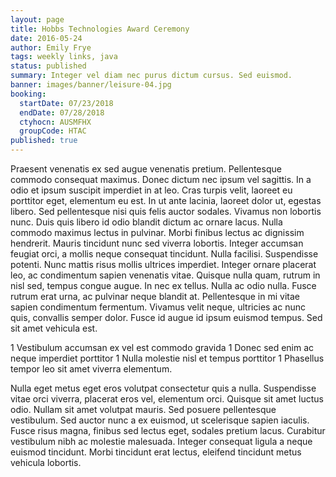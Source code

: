 ```yaml
---
layout: page
title: Hobbs Technologies Award Ceremony
date: 2016-05-24
author: Emily Frye
tags: weekly links, java
status: published
summary: Integer vel diam nec purus dictum cursus. Sed euismod.
banner: images/banner/leisure-04.jpg
booking:
  startDate: 07/23/2018
  endDate: 07/28/2018
  ctyhocn: AUSMFHX
  groupCode: HTAC
published: true
---
```

Praesent venenatis ex sed augue venenatis pretium. Pellentesque commodo consequat maximus. Donec dictum nec ipsum vel sagittis. In a odio et ipsum suscipit imperdiet in at leo. Cras turpis velit, laoreet eu porttitor eget, elementum eu est. In ut ante lacinia, laoreet dolor ut, egestas libero. Sed pellentesque nisi quis felis auctor sodales. Vivamus non lobortis nunc. Duis quis libero id odio blandit dictum ac ornare lacus. Nulla commodo maximus lectus in pulvinar. Morbi finibus lectus ac dignissim hendrerit. Mauris tincidunt nunc sed viverra lobortis. Integer accumsan feugiat orci, a mollis neque consequat tincidunt. Nulla facilisi. Suspendisse potenti.
Nunc mattis risus mollis ultrices imperdiet. Integer ornare placerat leo, ac condimentum sapien venenatis vitae. Quisque nulla quam, rutrum in nisl sed, tempus congue augue. In nec ex tellus. Nulla ac odio nulla. Fusce rutrum erat urna, ac pulvinar neque blandit at. Pellentesque in mi vitae sapien condimentum fermentum. Vivamus velit neque, ultricies ac nunc quis, convallis semper dolor. Fusce id augue id ipsum euismod tempus. Sed sit amet vehicula est.

1 Vestibulum accumsan ex vel est commodo gravida
1 Donec sed enim ac neque imperdiet porttitor
1 Nulla molestie nisl et tempus porttitor
1 Phasellus tempor leo sit amet viverra elementum.

Nulla eget metus eget eros volutpat consectetur quis a nulla. Suspendisse vitae orci viverra, placerat eros vel, elementum orci. Quisque sit amet luctus odio. Nullam sit amet volutpat mauris. Sed posuere pellentesque vestibulum. Sed auctor nunc a ex euismod, ut scelerisque sapien iaculis. Fusce risus magna, finibus sed lectus eget, sodales pretium lacus. Curabitur vestibulum nibh ac molestie malesuada. Integer consequat ligula a neque euismod tincidunt. Morbi tincidunt erat lectus, eleifend tincidunt metus vehicula lobortis.
